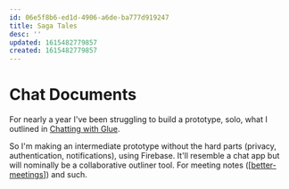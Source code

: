 ```yaml
---
id: 06e5f8b6-ed1d-4906-a6de-ba777d919247
title: Saga Tales
desc: ''
updated: 1615482779857
created: 1615482779857
---
```

# Chat Documents

For nearly a year I've been struggling to build a prototype, solo, what I outlined in [Chatting with Glue](https://a9.io/glue-comic).

So I'm making an intermediate prototype without the hard parts (privacy, authentication, notifications), using Firebase. It'll resemble a chat app but will nominally be a collaborative outliner tool. For meeting notes ([[better-meetings]]) and such.

[//begin]: # "Autogenerated link references for markdown compatibility"

[better-meetings]: better-meetings.md "Better Meetings"

[//end]: # "Autogenerated link references"

